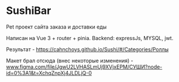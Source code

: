 # SushiBar
Pet проект сайта заказа и доставки еды

Написан на Vue 3  + router + pinia.
Backend: expressJs, MYSQL, jwt.

Результат - https://cahnchoys.github.io/Sushi/#/Categories/Роллы 

Макет брал отсюда (внес некоторые изменения) - www.figma.com/file/JgwU2LVHASLmUj9XVjxEPM/СУШИ?node-id=0%3A1&t=XchqZnpXj4JLDLjQ-0                 




